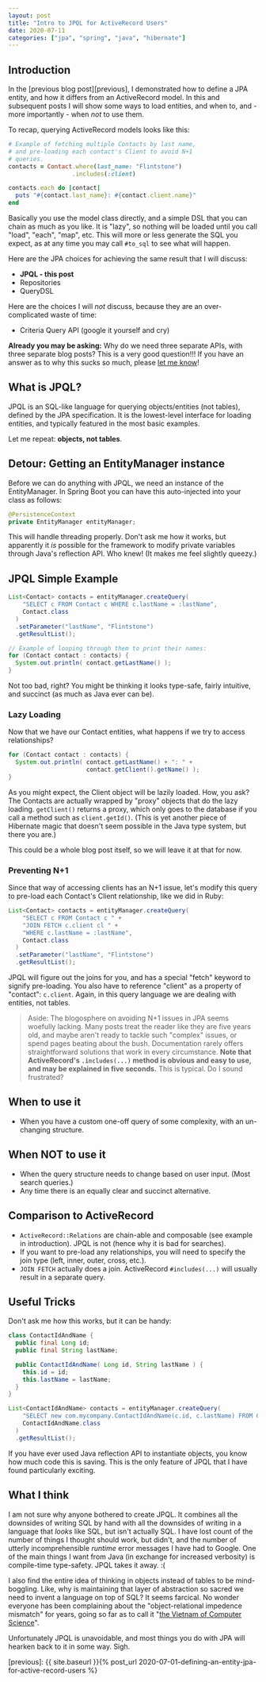 ```yaml
---
layout: post
title: "Intro to JPQL for ActiveRecord Users"
date: 2020-07-11
categories: ["jpa", "spring", "java", "hibernate"]
---
```


## Introduction

In the [previous blog post][previous], I demonstrated how to define a JPA entity, and how it differs from an ActiveRecord model. In this and subsequent posts I will show some ways to load entities, and when to, and - more importantly - when *not* to use them.

To recap, querying ActiveRecord models looks like this:

```ruby
# Example of fetching multiple Contacts by last name,
# and pre-loading each contact's Client to avoid N+1
# queries.
contacts = Contact.where(last_name: "Flintstone")
                  .includes(:client)

contacts.each do |contact|
  puts "#{contact.last_name}: #{contact.client.name}"
end
```

Basically you use the model class directly, and a simple DSL that you can chain as much as you like. It is "lazy", so nothing will be loaded until you call "load", "each", "map", etc. This will more or less generate the SQL you expect, as at any time you may call `#to_sql` to see what will happen.

Here are the JPA choices for achieving the same result that I will discuss:

* **JPQL - this post**
* Repositories
* QueryDSL

Here are the choices I will *not* discuss, because they are an over-complicated waste of time:

* Criteria Query API (google it yourself and cry)

**Already you may be asking:** Why do we need three separate APIs, with three separate blog posts? This is a very good question!!! If you have an answer as to why this sucks so much, please [let me know][me]!

## What is JPQL?

JPQL is an SQL-like language for querying objects/entities (not tables), defined by the JPA specification. It is the lowest-level interface for loading entities, and typically featured in the most basic examples.

Let me repeat: **objects, not tables**.

## Detour: Getting an EntityManager instance

Before we can do anything with JPQL, we need an instance of the EntityManager. In Spring Boot you can have this auto-injected into your class as follows:

```java
@PersistenceContext
private EntityManager entityManager;
```

This will handle threading properly. Don't ask me how it works, but apparently it *is* possible for the framework to modify private variables through Java's reflection API. Who knew! (It makes me feel slightly queezy.)

## JPQL Simple Example

```java
List<Contact> contacts = entityManager.createQuery(
    "SELECT c FROM Contact c WHERE c.lastName = :lastName",
    Contact.class
  )
  .setParameter("lastName", "Flintstone")
  .getResultList();

// Example of looping through them to print their names:
for (Contact contact : contacts) {
  System.out.println( contact.getLastName() );
}
```

Not too bad, right? You might be thinking it looks type-safe, fairly intuitive, and succinct (as much as Java ever can be).

### Lazy Loading

Now that we have our Contact entities, what happens if we try to access relationships?

```java
for (Contact contact : contacts) {
  System.out.println( contact.getLastName() + ": " +
                      contact.getClient().getName() );
}
```

As you might expect, the Client object will be lazily loaded. How, you ask? The Contacts are actually wrapped by "proxy" objects that do the lazy loading. `getClient()` returns a proxy, which only goes to the database if you call a method such as `client.getId()`. (This is yet another piece of Hibernate magic that doesn't seem possible in the Java type system, but there you are.)

This could be a whole blog post itself, so we will leave it at that for now.

### Preventing N+1

Since that way of accessing clients has an N+1 issue, let's modify this query to pre-load each Contact's Client relationship, like we did in Ruby:

```java
List<Contact> contacts = entityManager.createQuery(
    "SELECT c FROM Contact c " +
    "JOIN FETCH c.client cl " +
    "WHERE c.lastName = :lastName",
    Contact.class
  )
  .setParameter("lastName", "Flintstone")
  .getResultList();
```

JPQL will figure out the joins for you, and has a special "fetch" keyword to signify pre-loading. You also have to reference "client" as a property of "contact": `c.client`. Again, in this query language we are dealing with entities, not tables.

> Aside: The blogosphere on avoiding N+1 issues in JPA seems woefully lacking. Many posts treat the reader like they are five years old, and maybe aren't ready to tackle such "complex" issues, or spend pages beating about the bush. Documentation rarely offers straightforward solutions that work in every circumstance. **Note that ActiveRecord's `.includes(...)` method is obvious and easy to use, and may be explained in five seconds.** This is typical. Do I sound frustrated?

## When to use it

* When you have a custom one-off query of some complexity, with an un-changing structure.

## When NOT to use it

* When the query structure needs to change based on user input. (Most search queries.)
* Any time there is an equally clear and succinct alternative.

## Comparison to ActiveRecord

* `ActiveRecord::Relations` are chain-able and composable (see example in introduction). JPQL is not (hence why it is bad for searches).
* If you want to pre-load any relationships, you will need to specify the join type (left, inner, outer, cross, etc.).
* `JOIN FETCH` actually does a join. ActiveRecord `#includes(...)` will usually result in a separate query.

## Useful Tricks

Don't ask me how this works, but it can be handy:

```java
class ContactIdAndName {
  public final Long id;
  public final String lastName;

  public ContactIdAndName( Long id, String lastName ) {
    this.id = id;
    this.lastName = lastName;
  }
}

List<ContactIdAndName> contacts = entityManager.createQuery(
    "SELECT new com.mycompany.ContactIdAndName(c.id, c.lastName) FROM Contact c"
    ContactIdAndName.class
  )
  .getResultList();
```

If you have ever used Java reflection API to instantiate objects, you know how much code this is saving. This is the only feature of JPQL that I have found particularly exciting.

## What I think

I am not sure why anyone bothered to create JPQL. It combines all the downsides of writing SQL by hand with all the downsides of writing in a language that *looks* like SQL, but isn't actually SQL. I have lost count of the number of things I thought should work, but didn't, and the number of utterly incomprehensible *runtime* error messages I have had to Google. One of the main things I want from Java (in exchange for increased verbosity) is compile-time type-safety. JPQL takes it away. :(

I also find the entire idea of thinking in objects instead of tables to be mind-boggling. Like, why is maintaining that layer of abstraction so sacred we need to invent a language on top of SQL? It seems farcical. No wonder everyone has been complaining about the "object-relational impedence mismatch" for years, going so far as to call it "[the Vietnam of Computer Science][vietnam]".

Unfortunately JPQL is unavoidable, and most things you do with JPA will hearken back to it in some way. Sigh.


[me]: mailto:will@willmakley.dev
[vietnam]: https://blog.codinghorror.com/object-relational-mapping-is-the-vietnam-of-computer-science/
[previous]: {{ site.baseurl }}{% post_url 2020-07-01-defining-an-entity-jpa-for-active-record-users %}
